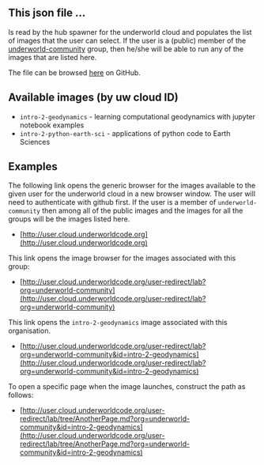 ## This json file ...

Is read by the hub spawner for the underworld  cloud and populates the list of images that the user can select. If the user is a (public) member of the [underworld-community](https://github.com/underworld-community) group, then he/she will be able to run any of the images that are listed here.

The file can be browsed [here](https://github.com/underworld-geodynamics-cloud/cloud-enabled-images/blob/master/underworld-community/supported_images.json) on GitHub.

## Available images (by uw cloud ID)

   - `intro-2-geodynamics` - learning computational geodynamics with jupyter notebook examples
   - `intro-2-python-earth-sci` - applications of python code to Earth Sciences

## Examples

The following link opens the generic browser for the images available to the given user for the underworld cloud in a new browser window. The user will need to authenticate with github first. If the user is a member of `underworld-community` then among all  of the public images and the images for all the groups will be the images listed here.

 - [http://user.cloud.underworldcode.org](http://user.cloud.underworldcode.org)


This link opens the image browser for the images associated with this group:

 - [http://user.cloud.underworldcode.org/user-redirect/lab?org=underworld-community](http://user.cloud.underworldcode.org/user-redirect/lab?org=underworld-community)

This link opens the `intro-2-geodynamics` image associated with this organisation.

  - [http://user.cloud.underworldcode.org/user-redirect/lab?org=underworld-community&id=intro-2-geodynamics](http://user.cloud.underworldcode.org/user-redirect/lab?org=underworld-community&id=intro-2-geodynamics)

To open a specific page when the image launches, construct the path as follows:

- [http://user.cloud.underworldcode.org/user-redirect/lab/tree/AnotherPage.md?org=underworld-community&id=intro-2-geodynamics](http://user.cloud.underworldcode.org/user-redirect/lab/tree/AnotherPage.md?org=underworld-community&id=intro-2-geodynamics)
